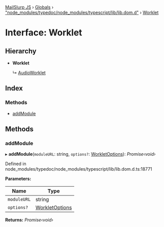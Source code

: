 [MailSlurp JS](../README.md) › [Globals](../globals.md) › ["node_modules/typedoc/node_modules/typescript/lib/lib.dom.d"](../modules/_node_modules_typedoc_node_modules_typescript_lib_lib_dom_d_.md) › [Worklet](_node_modules_typedoc_node_modules_typescript_lib_lib_dom_d_.worklet.md)

# Interface: Worklet

## Hierarchy

* **Worklet**

  ↳ [AudioWorklet](_node_modules_typedoc_node_modules_typescript_lib_lib_dom_d_.audioworklet.md)

## Index

### Methods

* [addModule](_node_modules_typedoc_node_modules_typescript_lib_lib_dom_d_.worklet.md#addmodule)

## Methods

###  addModule

▸ **addModule**(`moduleURL`: string, `options?`: [WorkletOptions](_node_modules_typedoc_node_modules_typescript_lib_lib_dom_d_.workletoptions.md)): *Promise‹void›*

Defined in node_modules/typedoc/node_modules/typescript/lib/lib.dom.d.ts:18771

**Parameters:**

Name | Type |
------ | ------ |
`moduleURL` | string |
`options?` | [WorkletOptions](_node_modules_typedoc_node_modules_typescript_lib_lib_dom_d_.workletoptions.md) |

**Returns:** *Promise‹void›*
